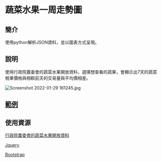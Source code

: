 # 蔬菜水果一周走勢圖



## 簡介

使用python解析JSON資料，並以圖表方式呈現。



## 說明

使用行政院農委會的蔬菜水果開放資料，選擇想查看的蔬果，會顯示出7天的蔬菜稅果價格與相較前天的交易量與平均價相差。



![Screenshot 2022-01-29 161245.jpg](C:\Users\55614\OneDrive\桌面\Screenshot%202022-01-29%20161245.jpg)

## [範例]([Python期末作業-2](https://pythonhomework-1080606.herokuapp.com/#))



## 使用資源

[行政院農委會的蔬菜水果開放資料](https://data.coa.gov.tw/Query/AdvSearch.aspx?id=037)

[Jquery]([jQuery](https://jquery.com/))

[Bootstrap](https://getbootstrap.com/)








